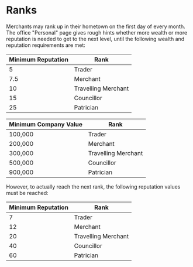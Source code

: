 # Ranks
Merchants may rank up in their hometown on the first day of every month.
The office "Personal" page gives rough hints whether more wealth or more reputation is needed to get to the next level, until the following wealth and reputation requirements are met:

|Minimum Reputation|Rank|
|-|-|
|5|Trader|
|7.5|Merchant|
|10|Travelling Merchant|
|15|Councillor|
|25|Patrician|

|Minimum Company Value|Rank|
|-|-|
|100,000|Trader|
|200,000|Merchant|
|300,000|Travelling Merchant|
|500,000|Councillor|
|900,000|Patrician|

However, to actually reach the next rank, the following reputation values must be reached:

|Minimum Reputation|Rank|
|-|-|
|7|Trader|
|12|Merchant|
|20|Travelling Merchant|
|40|Councillor|
|60|Patrician|
